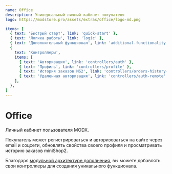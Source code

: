 ```yaml
---
name: Office
description: Универсальный личный кабинет покупателя
logo: https://modstore.pro/assets/extras/office/logo-md.png

items: [
  { text: 'Быстрый старт', link: 'quick-start' },
  { text: 'Логика работы', link: 'logic' },
  { text: 'Дополнительный функционал', link: 'additional-functionality' },
  {
    text: 'Контроллеры',
    items: [
      { text: 'Авторизация', link: 'controllers/auth' },
      { text: 'Профиль', link: 'controllers/profile' },
      { text: 'История заказов MS2', link: 'controllers/orders-history-minishop2' },
      { text: 'Удаленная авторизация', link: 'controllers/auth-remote' },
    ],
  },
]
---
```

# Office

Личный кабинет пользователя MODX.

Покупатель может регистрироваться и авторизоваться на сайте через email и соцсети, обновлять свойства своего профиля и просматривать историю заказов miniShop2.

Благодаря [модульной архитектуре дополнения][2], вы можете добавлять свои контроллеры для создания уникального функционала.

[2]: /components/office/logic
